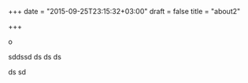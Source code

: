 +++
date = "2015-09-25T23:15:32+03:00"
draft = false
title = "about2"

+++

o


sddssd
ds
ds
ds

ds
sd

